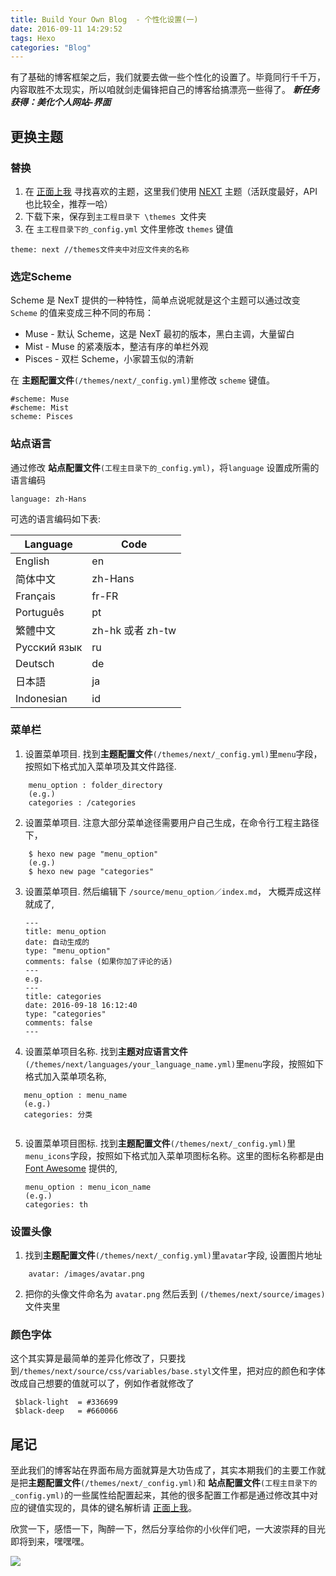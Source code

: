 ```yaml
---
title: Build Your Own Blog  - 个性化设置(一)
date: 2016-09-11 14:29:52
tags: Hexo
categories: "Blog"
---
```


有了基础的博客框架之后，我们就要去做一些个性化的设置了。毕竟同行千千万，内容取胜不太现实，所以咱就剑走偏锋把自己的博客给搞漂亮一些得了。
***新任务获得：美化个人网站-界面*** 

<!--more-->



## 更换主题
### 替换
1. 在 [正面上我][1] 寻找喜欢的主题，这里我们使用 [NEXT][2] 主题（活跃度最好，API也比较全，推荐一哈）
2. 下载下来，保存到`主工程目录下 \themes `文件夹
3. 在 `主工程目录下的_config.yml` 文件里修改 `themes` 键值

 ```
 theme: next //themes文件夹中对应文件夹的名称
 ```

### 选定Scheme
Scheme 是 NexT 提供的一种特性，简单点说呢就是这个主题可以通过改变 `Scheme` 的值来变成三种不同的布局：

 * Muse - 默认 Scheme，这是 NexT 最初的版本，黑白主调，大量留白
 * Mist - Muse 的紧凑版本，整洁有序的单栏外观
 * Pisces - 双栏 Scheme，小家碧玉似的清新

在 **主题配置文件**`(/themes/next/_config.yml)`里修改 `scheme` 键值。

    #scheme: Muse
    #scheme: Mist
    scheme: Pisces
   
### 站点语言
通过修改 **站点配置文件**`(工程主目录下的_config.yml)`，将`language` 设置成所需的语言编码

    language: zh-Hans
    
可选的语言编码如下表:

| Language | Code |
| -------- | ---- |
| English | en |
| 简体中文 | zh-Hans |
| Français | fr-FR |
| Português | pt |
| 繁體中文 | zh-hk 或者 zh-tw |
| Русский язык | ru |
| Deutsch | de |
| 日本語 | ja |
| Indonesian | id |

### 菜单栏

1. 设置菜单项目. 找到**主题配置文件**`(/themes/next/_config.yml)`里`menu`字段，按照如下格式加入菜单项及其文件路径. 
```
    menu_option : folder_directory
    (e.g.)
    categories : /categories
```
2. 设置菜单项目. 注意大部分菜单途径需要用户自己生成，在命令行工程主路径下，  
``` 
 	$ hexo new page "menu_option"
 	(e.g.)
 	$ hexo new page "categories"
```

3. 设置菜单项目. 然后编辑下 `/source/menu_option／index.md`， 大概弄成这样就成了,

	```
    ---
    title: menu_option
    date: 自动生成的
    type: "menu_option"
    comments: false (如果你加了评论的话)
    ---
    e.g.
    ---
    title: categories
    date: 2016-09-18 16:12:40
    type: "categories"
    comments: false
    ---
	```
4. 设置菜单项目名称. 找到**主题对应语言文件**`(/themes/next/languages/your_language_name.yml)`里`menu`字段，按照如下格式加入菜单项名称,

 ```
    menu_option : menu_name
    (e.g.)
    categories: 分类
	
```

5. 设置菜单项目图标. 找到**主题配置文件**`(/themes/next/_config.yml)`里`menu_icons`字段，按照如下格式加入菜单项图标名称。这里的图标名称都是由 [Font Awesome][3] 提供的,
 	
 	```
    menu_option : menu_icon_name
    (e.g.)
    categories: th
 	```

### 设置头像

1. 找到**主题配置文件**`(/themes/next/_config.yml)`里`avatar`字段, 设置图片地址
```
    avatar: /images/avatar.png
```

2. 把你的头像文件命名为 `avatar.png` 然后丢到 `(/themes/next/source/images)`文件夹里


### 颜色字体

这个其实算是最简单的差异化修改了，只要找到`/themes/next/source/css/variables/base.styl`文件里，把对应的颜色和字体改成自己想要的值就可以了，例如作者就修改了

     $black-light  = #336699
     $black-deep   = #660066

## 尾记

至此我们的博客站在界面布局方面就算是大功告成了，其实本期我们的主要工作就是把**主题配置文件**`(/themes/next/_config.yml)`和 **站点配置文件**`(工程主目录下的_config.yml)`的一些属性给配置起来，其他的很多配置工作都是通过修改其中对应的键值实现的，具体的键名解析请 [正面上我](https://hexo.io/zh-cn/docs/configuration.html)。 

欣赏一下，感悟一下，陶醉一下，然后分享给你的小伙伴们吧，一大波崇拜的目光即将到来，嘿嘿嘿。

![][4]

[1]:https://github.com/hexojs/hexo/wiki/Themes
[2]:http://theme-next.iissnan.com
[3]:http://fontawesome.io
[4]:https://cl.ly/0k390e3v3z1v/comic_beautiful.jpg